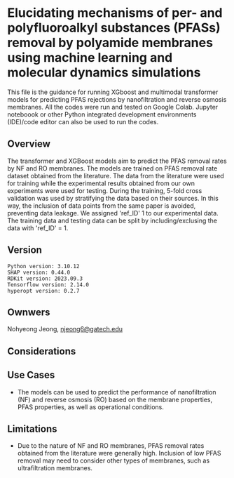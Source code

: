 # Elucidating mechanisms of per- and polyfluoroalkyl substances (PFASs) removal by polyamide membranes using machine learning and molecular dynamics simulations

This file is the guidance for running XGboost and multimodal transformer models for predicting PFAS rejections by nanofiltration and reverse osmosis membranes. All the codes were run and tested on Google Colab. Jupyter noteboook or other Python integrated development environments (IDE)/code editor can also be used to run the codes.

## Overview

The transformer and XGBoost models aim to predict the PFAS removal rates by NF and RO membranes. The models are trained on PFAS removal rate dataset obtained from the literature. The data from the literature were used for training while the experimental results obtained from our own experiments were used for testing. During the training, 5-fold cross validation was used by stratifying the data based on their sources. In this way, the inclusion of data points from the same paper is avoided, preventing data leakage. We assigned 'ref_ID' 1 to our experimental data. The training data and testing data can be split by including/exclusing the data with 'ref_ID' = 1. 

## Version

```
Python version: 3.10.12
SHAP version: 0.44.0
RDKit version: 2023.09.3
Tensorflow version: 2.14.0
hyperopt version: 0.2.7
```

## Ownwers
Nohyeong Jeong, njeong6@gatech.edu

## Considerations

## Use Cases
* The models can be used to predict the performance of nanofiltration (NF) and reverse osmosis (RO) based on the membrane properties, PFAS properties, as well as operational conditions.

## Limitations
* Due to the nature of NF and RO membranes, PFAS removal rates obtained from the literature were generally high. Inclusion of low PFAS removal may need to consider other types of membranes, such as ultrafiltration membranes.
